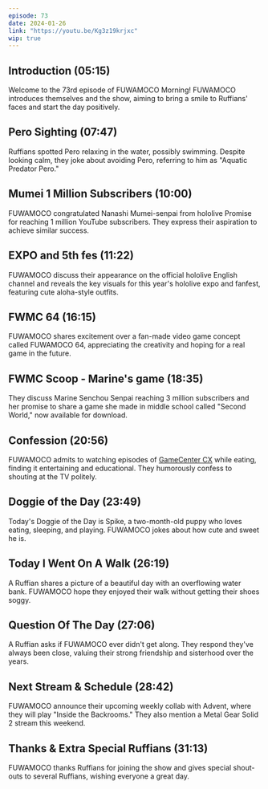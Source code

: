 ```yaml
---
episode: 73
date: 2024-01-26
link: "https://youtu.be/Kg3z19krjxc"
wip: true
---
```


## Introduction (05:15)

Welcome to the 73rd episode of FUWAMOCO Morning! FUWAMOCO introduces themselves and the show, aiming to bring a smile to Ruffians' faces and start the day positively.

## Pero Sighting (07:47)

Ruffians spotted Pero relaxing in the water, possibly swimming. Despite looking calm, they joke about avoiding Pero, referring to him as "Aquatic Predator Pero."

## Mumei 1 Million Subscribers (10:00)

FUWAMOCO congratulated Nanashi Mumei-senpai from hololive Promise for reaching 1 million YouTube subscribers. They express their aspiration to achieve similar success.

## EXPO and 5th fes (11:22)

FUWAMOCO discuss their appearance on the official hololive English channel and reveals the key visuals for this year's hololive expo and fanfest, featuring cute aloha-style outfits.

## FWMC 64 (16:15)

FUWAMOCO shares excitement over a fan-made video game concept called FUWAMOCO 64, appreciating the creativity and hoping for a real game in the future.

## FWMC Scoop - Marine's game (18:35)

They discuss Marine Senchou Senpai reaching 3 million subscribers and her promise to share a game she made in middle school called "Second World," now available for download.

## Confession (20:56)

FUWAMOCO admits to watching episodes of [GameCenter CX](https://en.wikipedia.org/wiki/GameCenter_CX) while eating, finding it entertaining and educational. They humorously confess to shouting at the TV politely.

## Doggie of the Day (23:49)

Today's Doggie of the Day is Spike, a two-month-old puppy who loves eating, sleeping, and playing. FUWAMOCO jokes about how cute and sweet he is.

## Today I Went On A Walk (26:19)

A Ruffian shares a picture of a beautiful day with an overflowing water bank. FUWAMOCO hope they enjoyed their walk without getting their shoes soggy.

## Question Of The Day (27:06)

A Ruffian asks if FUWAMOCO ever didn't get along. They respond they've always been close, valuing their strong friendship and sisterhood over the years.

## Next Stream & Schedule (28:42)

FUWAMOCO announce their upcoming weekly collab with Advent, where they will play "Inside the Backrooms." They also mention a Metal Gear Solid 2 stream this weekend.

## Thanks & Extra Special Ruffians (31:13)

FUWAMOCO thanks Ruffians for joining the show and gives special shout-outs to several Ruffians, wishing everyone a great day.

